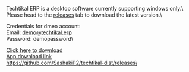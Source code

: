 Techtikal ERP is a desktop software currently supporting windows only.\ 
Please head to the [releases](https://github.com/Sashakil12/techtikal-dist/releases) tab to download the latest version.\


Credentials for dmeo account:\
Email: demo@techtikal.erp\
Password: demopassword\


[Click here to download](https://github.com/Sashakil12/techtikal-dist/releases)\
[App download link](https://github.com/Sashakil12/techtikal-dist/releases)\
https://github.com/Sashakil12/techtikal-dist/releases\

